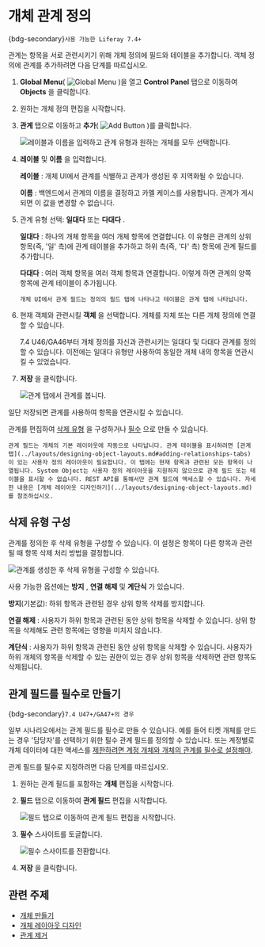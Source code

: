 # 개체 관계 정의

{bdg-secondary}`사용 가능한 Liferay 7.4+`

관계는 항목을 서로 관련시키기 위해 개체 정의에 필드와 테이블을 추가합니다. 객체 정의에 관계를 추가하려면 다음 단계를 따르십시오.

1. **Global Menu**( ![Global Menu](../../../../images/icon-applications-menu.png) )을 열고 **Control Panel** 탭으로 이동하여 **Objects** 을 클릭합니다.

1. 원하는 개체 정의 편집을 시작합니다.

1. **관계** 탭으로 이동하고 **추가**( ![Add Button](../../../../images/icon-add.png) )를 클릭합니다.

   ![레이블과 이름을 입력하고 관계 유형과 원하는 개체를 모두 선택합니다.](./defining-object-relationships/images/01.png)

1. **레이블** 및 **이름** 을 입력합니다.

   **레이블** : 개체 UI에서 관계를 식별하고 관계가 생성된 후 지역화될 수 있습니다.

   **이름** : 백엔드에서 관계의 이름을 결정하고 카멜 케이스를 사용합니다. 관계가 게시되면 이 값을 변경할 수 없습니다.

1. 관계 유형 선택: **일대다** 또는 **다대다** .

   **일대다** : 하나의 개체 항목을 여러 개체 항목에 연결합니다. 이 유형은 관계의 상위 항목(즉, '일' 측)에 관계 테이블을 추가하고 하위 측(즉, '다' 측) 항목에 관계 필드를 추가합니다.

   **다대다** : 여러 객체 항목을 여러 객체 항목과 연결합니다. 이렇게 하면 관계의 양쪽 항목에 관계 테이블이 추가됩니다.

   ```{note}
   개체 UI에서 관계 필드는 정의의 필드 탭에 나타나고 테이블은 관계 탭에 나타납니다.
   ```

1. 현재 객체와 관련시킬 **객체** 을 선택합니다. 개체를 자체 또는 다른 개체 정의에 연결할 수 있습니다.

   7.4 U46/GA46부터 개체 정의를 자신과 관련시키는 일대다 및 다대다 관계를 정의할 수 있습니다. 이전에는 일대다 유형만 사용하여 동일한 개체 내의 항목을 연관시킬 수 있었습니다.

1. **저장** 을 클릭합니다.

   ![관계 탭에서 관계를 봅니다.](./defining-object-relationships/images/02.png)

일단 저장되면 관계를 사용하여 항목을 연관시킬 수 있습니다.

관계를 편집하여 [삭제 유형](#configuring-deletion-type) 을 구성하거나 [필수](#making-relationship-fields-mandatory) 으로 만들 수 있습니다.

```{important}
관계 필드는 개체의 기본 레이아웃에 자동으로 나타납니다. 관계 테이블을 표시하려면 [관계 탭](../layouts/designing-object-layouts.md#adding-relationships-tabs) 이 있는 사용자 정의 레이아웃이 필요합니다. 이 탭에는 현재 항목과 관련된 모든 항목이 나열됩니다. System Object는 사용자 정의 레이아웃을 지원하지 않으므로 관계 필드 또는 테이블을 표시할 수 없습니다. REST API를 통해서만 관계 필드에 액세스할 수 있습니다. 자세한 내용은 [개체 레이아웃 디자인하기](../layouts/designing-object-layouts.md)를 참조하십시오.
```

## 삭제 유형 구성

관계를 정의한 후 삭제 유형을 구성할 수 있습니다. 이 설정은 항목이 다른 항목과 관련될 때 항목 삭제 처리 방법을 결정합니다.

![관계를 생성한 후 삭제 유형을 구성할 수 있습니다.](./defining-object-relationships/images/03.png)

사용 가능한 옵션에는 **방지** , **연결 해제** 및 **계단식** 가 있습니다.

**방지**(기본값): 하위 항목과 관련된 경우 상위 항목 삭제를 방지합니다.

**연결 해제** : 사용자가 하위 항목과 관련된 동안 상위 항목을 삭제할 수 있습니다. 상위 항목을 삭제해도 관련 항목에는 영향을 미치지 않습니다.

**계단식** : 사용자가 하위 항목과 관련된 동안 상위 항목을 삭제할 수 있습니다. 사용자가 하위 개체의 항목을 삭제할 수 있는 권한이 있는 경우 상위 항목을 삭제하면 관련 항목도 삭제됩니다.

## 관계 필드를 필수로 만들기

{bdg-secondary}`7.4 U47+/GA47+의 경우`

일부 시나리오에서는 관계 필드를 필수로 만들 수 있습니다. 예를 들어 티켓 개체를 만드는 경우 '담당자'를 선택하기 위한 필수 관계 필드를 정의할 수 있습니다. 또는 계정별로 개체 데이터에 대한 액세스를 [제한하려면 계정 개체와 개체의 관계를 필수로 설정해야](../using-system-objects-with-custom-objects/restricting-access-to-object-data-by-account.md).

관계 필드를 필수로 지정하려면 다음 단계를 따르십시오.

1. 원하는 관계 필드를 포함하는 **개체** 편집을 시작합니다.

1. **필드** 탭으로 이동하여 **관계 필드** 편집을 시작합니다.

   ![필드 탭으로 이동하여 관계 필드 편집을 시작합니다.](./defining-object-relationships/images/04.png)

1. **필수** 스사이트를 토글합니다.

   ![필수 스사이트를 전환합니다.](./defining-object-relationships/images/05.png)

1. **저장** 을 클릭합니다.

## 관련 주제

* [개체 만들기](../creating-objects.md)
* [개체 레이아웃 디자인](../layouts/designing-object-layouts.md)
* [관계 제거](./removing-relationships.md)
